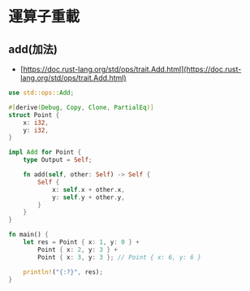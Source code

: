 # 運算子重載

## add(加法)

* [https://doc.rust-lang.org/std/ops/trait.Add.html](https://doc.rust-lang.org/std/ops/trait.Add.html)

```rust
use std::ops::Add;

#[derive(Debug, Copy, Clone, PartialEq)]
struct Point {
    x: i32,
    y: i32,
}

impl Add for Point {
    type Output = Self;

    fn add(self, other: Self) -> Self {
        Self {
            x: self.x + other.x,
            y: self.y + other.y,
        }
    }
}

fn main() {
    let res = Point { x: 1, y: 0 } + 
        Point { x: 2, y: 3 } + 
        Point { x: 3, y: 3 }; // Point { x: 6, y: 6 }

    println!("{:?}", res);
}

```

